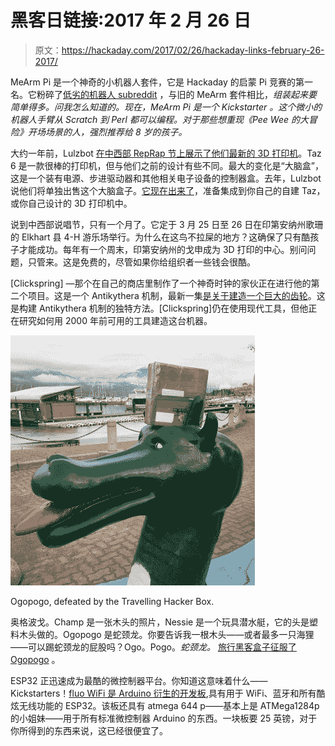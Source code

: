 # 黑客日链接:2017 年 2 月 26 日

> 原文：<https://hackaday.com/2017/02/26/hackaday-links-february-26-2017/>

MeArm Pi 是一个神奇的小机器人套件，它是 Hackaday 的启蒙 Pi 竞赛的第一名。它粉碎了[低劣的机器人 subreddit](https://www.reddit.com/r/shittyrobots/comments/5u16ou/shitty_robot_75_professional_soldering_robot_100/) ，与旧的 MeArm 套件相比，*组装起来要简单得多。问我怎么知道的。现在，MeArm Pi 是一个 Kickstarter 。这个微小的机器人手臂从 Scratch 到 Perl 都可以编程。对于那些想重现《Pee Wee 的大冒险》开场场景的人，强烈推荐给 8 岁的孩子。*

大约一年前，Lulzbot [在中西部 RepRap 节上展示了他们最新的 3D 打印机](http://hackaday.com/2016/03/19/mrrf-3d-printing-spectacular/)。Taz 6 是一款很棒的打印机，但与他们之前的设计有些不同。最大的变化是“大脑盒”，这是一个装有电源、步进驱动器和其他相关电子设备的控制器盒。去年，Lulzbot 说他们将单独出售这个大脑盒子。[它现在出来了](https://www.lulzbot.com/store/parts/taz-6-controller-box)，准备集成到你自己的自建 Taz，或你自己设计的 3D 打印机中。

说到中西部说唱节，只有一个月了。它定于 3 月 25 日至 26 日在印第安纳州歌珊的 Elkhart 县 4-H 游乐场举行。为什么在这鸟不拉屎的地方？这确保了只有酷孩子才能成功。每年有一个周末，印第安纳州的戈申成为 3D 打印的中心。别问问题，只管来。这是免费的，尽管如果你给组织者一些钱会很酷。

[Clickspring] —那个在自己的商店里制作了一个神奇时钟的家伙正在进行他的第二个项目。这是一个 Antikythera 机制，最新一集[是关于建造一个巨大的齿轮](https://www.youtube.com/watch?v=eb9J5a5eaWs)。这是构建 Antikythera 机制的独特方法。[Clickspring]仍在使用现代工具，但他正在研究如何用 2000 年前可用的工具建造这台机器。

[![Ogopogo, defeated by the Travelling Hacker Box.](img/7caf7ff604af1f77e6f0973cea41cca1.png)](https://hackaday.com/wp-content/uploads/2017/02/thebox.jpg)

Ogopogo, defeated by the Travelling Hacker Box.

奥格波戈。Champ 是一张木头的照片，Nessie 是一个玩具潜水艇，它的头是塑料木头做的。Ogopogo 是蛇颈龙。你要告诉我一根木头——或者最多一只海狸——可以踢蛇颈龙的屁股吗？Ogo。Pogo。*蛇颈龙。* [旅行黑客盒子征服了 Ogopogo](https://hackaday.io/project/7373-travelling-hacker-box/log/53860-next-stop) 。

ESP32 正迅速成为最酷的微控制器平台。你知道这意味着什么——Kickstarters！[fluo WiFi 是 Arduino 衍生的开发板](https://www.kickstarter.com/projects/1163604493/fluowifitm-iot-board-with-wifi-and-ble-arduino-pro/#),具有用于 WiFi、蓝牙和所有酷炫无线功能的 ESP32。该板还具有 atmega 644 p——基本上是 ATMega1284p 的小姐妹——用于所有标准微控制器 Arduino 的东西。一块板要 25 英镑，对于你所得到的东西来说，这已经很便宜了。